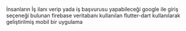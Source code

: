 İnsanların İş ilanı verip yada iş başvurusu yapabileceği google ile giriş seçeneği bulunan firebase veritabanı kullanılan flutter-dart kullanılarak geliştirilmiş mobil bir uygulama
